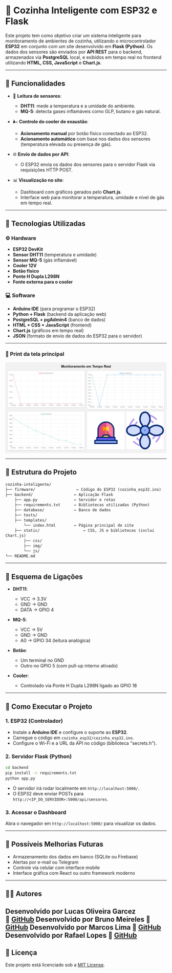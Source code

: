 # 🍳 Cozinha Inteligente com ESP32 e Flask

Este projeto tem como objetivo criar um sistema inteligente para monitoramento de ambientes de cozinha, utilizando o microcontrolador **ESP32** em conjunto com um site desenvolvido em **Flask (Python)**. Os dados dos sensores são enviados por **API REST** para o backend, armazenados via **PostgreSQL** local, e exibidos em tempo real no frontend utilizando **HTML, CSS, JavaScript** e **Chart.js**.

---

## 📌 Funcionalidades

- 📡 **Leitura de sensores**:
  - **DHT11**: mede a temperatura e a umidade do ambiente.
  - **MQ-5**: detecta gases inflamáveis como GLP, butano e gás natural.

- 🌬️ **Controle do cooler de exaustão**:
  - **Acionamento manual** por botão físico conectado ao ESP32.
  - **Acionamento automático** com base nos dados dos sensores (temperatura elevada ou presença de gás).

- 🌐 **Envio de dados por API**:
  - O ESP32 envia os dados dos sensores para o servidor Flask via requisições HTTP POST.

- 📊 **Visualização no site**:
  - Dashboard com gráficos gerados pelo **Chart.js**.
  - Interface web para monitorar a temperatura, umidade e nível de gás em tempo real.

---

## 🧰 Tecnologias Utilizadas

### ⚙️ Hardware

- **ESP32 DevKit**
- **Sensor DHT11** (temperatura e umidade)
- **Sensor MQ-5** (gás inflamável)
- **Cooler 12V**
- **Botão físico**
- **Ponte H Dupla L298N**
- **Fonte externa para o cooler**

### 💻 Software

- **Arduino IDE** (para programar o ESP32)
- **Python + Flask** (backend da aplicação web)
- **PostgreSQL + pgAdmin4** (banco de dados)
- **HTML + CSS + JavaScript** (frontend)
- **Chart.js** (gráficos em tempo real)
- **JSON** (formato de envio de dados do ESP32 para o servidor)

---

### 📸 Print da tela principal

![Gráficos de análise](backend/static/img/tela_principal.jpeg)

---

## 📂 Estrutura do Projeto

```
cozinha-inteligente/
├── firmware/                  ← Código do ESP32 (cozinha_esp32.ino)
├── backend/                  ← Aplicação Flask
    ├── app.py                ← Servidor e rotas
    ├── requirements.txt      ← Bibliotecas utilizadas (Python)
    ├── database/             ← Banco de dados
    ├── tests/
    ├── templates/
        └── index.html        ← Página principal do site
    ├── static/                   ← CSS, JS e bibliotecas (inclui Chart.js)
        ├── css/
        ├── img/
        └── js/
└── README.md
```

---

## 🔌 Esquema de Ligações

- **DHT11**:
  - VCC → 3.3V
  - GND → GND
  - DATA → GPIO 4

- **MQ-5**:
  - VCC → 5V
  - GND → GND
  - A0 → GPIO 34 (leitura analógica)

- **Botão**:
  - Um terminal no GND
  - Outro no GPIO 5 (com pull-up interno ativado)

- **Cooler**:
  - Controlado via Ponte H Dupla L298N ligado ao GPIO 18

---

## 🚀 Como Executar o Projeto

### 1. ESP32 (Controlador)

- Instale a **Arduino IDE** e configure o suporte ao **ESP32**.
- Carregue o código em `cozinha_esp32/cozinha_esp32.ino`.
- Configure o Wi-Fi e a URL da API no código (biblioteca "secrets.h").

### 2. Servidor Flask (Python)

```bash
cd backend
pip install -r requirements.txt
python app.py
```

- O servidor irá rodar localmente em `http://localhost:5000/`.
- O ESP32 deve enviar POSTs para `http://<IP_DO_SERVIDOR>:5000/api/sensores`.

### 3. Acessar o Dashboard

Abra o navegador em `http://localhost:5000/` para visualizar os dados.

---

## 🧠 Possíveis Melhorias Futuras

- Armazenamento dos dados em banco (SQLite ou Firebase)
- Alertas por e-mail ou Telegram
- Controle via celular com interface mobile
- Interface gráfica com React ou outro framework moderno

---

## 👨‍💻 Autores

Desenvolvido por **Lucas Oliveira Garcez**  
🔗 [GitHub](https://github.com/lucasogarcez)
Desenvolvido por **Bruno Meireles**
🔗 [GitHub](https://github.com/Magr0g)
Desenvolvido por **Marcos Lima**
🔗 [GitHub](https://github.com/marcoslima42)
Desenvolvido por **Rafael Lopes**
🔗 [GitHub](https://github.com/RafaelAuLopes)
---

## 📝 Licença

Este projeto está licenciado sob a [MIT License](LICENSE).

